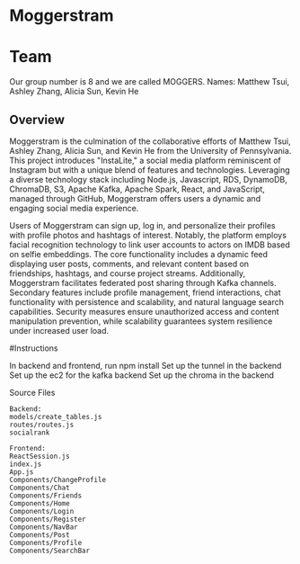 # Moggerstram

# Team 
Our group number is 8 and we are called MOGGERS.
Names: Matthew Tsui, Ashley Zhang, Alicia Sun, Kevin He

## Overview
Moggerstram is the culmination of the collaborative efforts of Matthew Tsui, Ashley Zhang, Alicia Sun, and Kevin He from the University of Pennsylvania. This project introduces "InstaLite," a social media platform reminiscent of Instagram but with a unique blend of features and technologies. Leveraging a diverse technology stack including Node.js, Javascript, RDS, DynamoDB, ChromaDB, S3, Apache Kafka, Apache Spark, React, and JavaScript, managed through GitHub, Moggerstram offers users a dynamic and engaging social media experience.

Users of Moggerstram can sign up, log in, and personalize their profiles with profile photos and hashtags of interest. Notably, the platform employs facial recognition technology to link user accounts to actors on IMDB based on selfie embeddings. The core functionality includes a dynamic feed displaying user posts, comments, and relevant content based on friendships, hashtags, and course project streams. Additionally, Moggerstram facilitates federated post sharing through Kafka channels. Secondary features include profile management, friend interactions, chat functionality with persistence and scalability, and natural language search capabilities. Security measures ensure unauthorized access and content manipulation prevention, while scalability guarantees system resilience under increased user load.

#Instructions

In backend and frontend, run npm install
Set up the tunnel in the backend
Set up the ec2 for the kafka backend
Set up the chroma in the backend

Source Files
```
Backend:
models/create_tables.js
routes/routes.js
socialrank

Frontend:
ReactSession.js
index.js
App.js
Components/ChangeProfile
Components/Chat
Components/Friends
Components/Home
Components/Login
Components/Register
Components/NavBar
Components/Post
Components/Profile
Components/SearchBar
```
